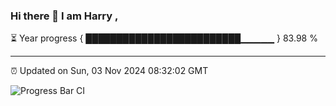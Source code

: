 ### Hi there 👋 I am Harry , 

⏳ Year progress { █████████████████████████▁▁▁▁▁ } 83.98 %

---

⏰ Updated on Sun, 03 Nov 2024 08:32:02 GMT

![Progress Bar CI](https://github.com/duykhang68/duykhang68/workflows/Progress%20Bar%20CI/badge.svg)
